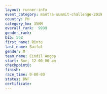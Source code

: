 ```yaml
---
layout: runner-info 
event_category: mantra-summit-challenge-2019 
country: PH
category_km: 35KM 
overall_rank:  9999
gender_rank: 
bib: 562
first_name: Rinto
last_name: Saiful
gender: M
team_name: Cindil Angop
start: Sun, 12-00-00 am
checkpoint8: 
finish: 
race_time: 0-00-00
status: DNF
certificate: 
---
```

